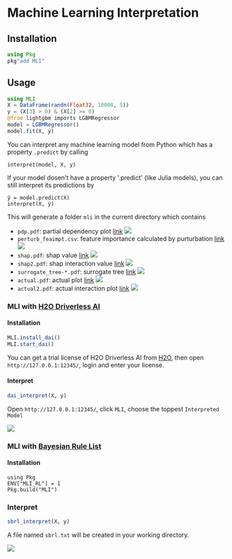 # Machine Learning Interpretation

## Installation

```julia
using Pkg
pkg"add MLI"
```

## Usage

```julia
using MLI
X = DataFrame(randn(Float32, 10000, 5))
y = (X[3] > 0) & (X[2] >= 0)
@from lightgbm imports LGBMRegressor
model = LGBMRegressor()
model.fit(X, y)
```

You can interpret any machine learning model from Python which has a property `.predict` by calling

```
interpret(model, X, y)
```

If your model dosen't have a property '.predict' (like Julia models), you can still interpret its predictions by

```
ŷ = model.predict(X)
interpret(X, ŷ)
```

This will generate a folder `mli` in the current directory which contains

- `pdp.pdf`: partial dependency plot [link](https://oracle.github.io/Skater/reference/interpretation.html#partial-dependence) ![](screenshots/pdp.png)
- `perturb_feaimpt.csv`: feature importance calculated by purturbation [link](https://oracle.github.io/Skater/reference/interpretation.html#feature-importance) ![](screenshots/perturb_featimpt.png)
- `shap.pdf`: shap value [link](https://github.com/slundberg/shap) ![](screenshots/shap.png)
- `shap2.pdf`: shap interaction value [link](https://github.com/slundberg/shap) ![](screenshots/shap2.png)
- `surrogate_tree-*.pdf`: surrogate tree [link](https://oracle.github.io/Skater/reference/interpretation.html#skater.core.global_interpretation.tree_surrogate.TreeSurrogate) 
![](screenshots/surrogate_tree.png)
- `actual.pdf`: actual plot [link](https://pdpbox.readthedocs.io/en/latest/actual_plot.html) ![](screenshots/actual.png)
- `actual2.pdf`: actual interaction plot [link](https://pdpbox.readthedocs.io/en/latest/actual_plot_interact.html) ![](screenshots/actual2.png)

### MLI with [H2O Driverless AI](https://www.h2o.ai/products/h2o-driverless-ai/)

#### Installation

```julia
MLI.install_dai()
MLI.start_dai()
```

You can get a trial license of H2O Driverless AI from [H2O](https://www.h2o.ai/try-driverless-ai/), then open `http://127.0.0.1:12345/`, login and enter your license.

#### Interpret

```julia
dai_interpret(X, y)
```

Open `http://127.0.0.1:12345/`, click `MLI`, choose the toppest `Interpreted Model`

![](screenshots/dai.png)

### MLI with [Bayesian Rule List](https://oracle.github.io/Skater/reference/interpretation.html#skater.core.global_interpretation.interpretable_models.bigdatabrlc.BigDataBRLC)

#### Installation

```
using Pkg
ENV["MLI_RL"] = 1
Pkg.build("MLI")
```

### Interpret

```julia
sbrl_interpret(X, y)
```

A file named `sbrl.txt` will be created in your working directory.

![](screenshots/sbrl.png)